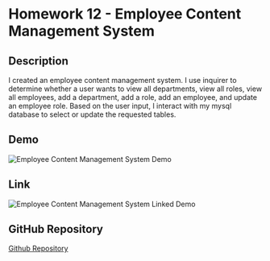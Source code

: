 # Homework 12 - Employee Content Management System

## Description

I created an employee content management system.  I use inquirer to determine whether a user wants to view all departments, view all roles, view all employees, add a department, add a role, add an employee, and update an employee role.  Based on the user input, I interact with my mysql database to select or update the requested tables.

## Demo

![Employee Content Management System Demo](./Assets/employee-content-management-system.gif "Employee Content Management System Demo")

## Link

![Employee Content Management System Linked Demo](https://watch.screencastify.com/v/wonb3wojllynO8Rt72iM)

## GitHub Repository

[Github Repository](https://github.com/samrapow/biz-content-management-system)


